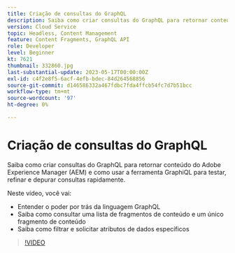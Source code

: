 ```yaml
---
title: Criação de consultas do GraphQL
description: Saiba como criar consultas do GraphQL para retornar conteúdo do Adobe Experience Manager (AEM) e como usar a ferramenta GraphiQL para testar, refinar e depurar consultas rapidamente.
version: Cloud Service
topic: Headless, Content Management
feature: Content Fragments, GraphQL API
role: Developer
level: Beginner
kt: 7621
thumbnail: 332860.jpg
last-substantial-update: 2023-05-17T00:00:00Z
exl-id: c4f2e8f5-6acf-4efb-bdec-84d264568856
source-git-commit: d146586332a467fdbc7fda4ffcb54fc7d7b51bcc
workflow-type: tm+mt
source-wordcount: '97'
ht-degree: 0%

---
```


# Criação de consultas do GraphQL

Saiba como criar consultas do GraphQL para retornar conteúdo do Adobe Experience Manager (AEM) e como usar a ferramenta GraphiQL para testar, refinar e depurar consultas rapidamente.

Neste vídeo, você vai:

+ Entender o poder por trás da linguagem GraphQL
+ Saiba como consultar uma lista de fragmentos de conteúdo e um único fragmento de conteúdo
+ Saiba como filtrar e solicitar atributos de dados específicos

>[!VIDEO](https://video.tv.adobe.com/v/332860?quality=12&learn=on)

